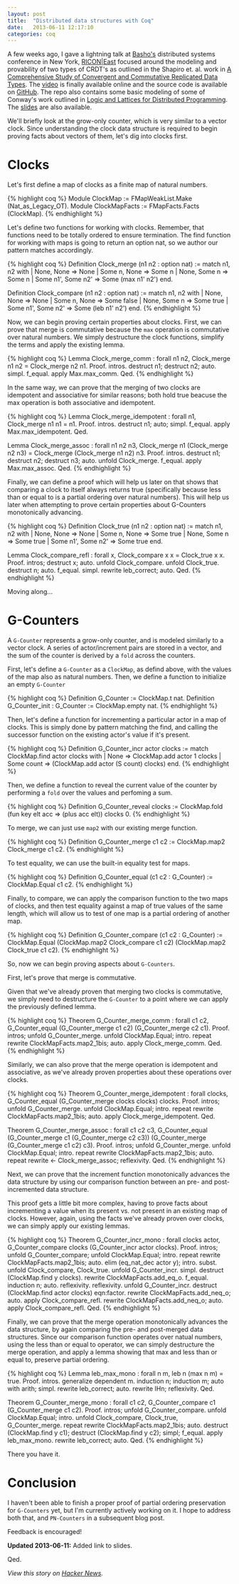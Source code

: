 ```yaml
---
layout: post
title:  "Distributed data structures with Coq"
date:   2013-06-11 12:17:10
categories: coq
---
```


A few weeks ago, I gave a lightning talk at [Basho's][basho] distributed
systems conference in New York, [RICON|East][ricon] focused around the
modeling and provability of two types of CRDT's as outlined in the
Shapiro et. al. work in [A Comprehensive Study of Convergent and
Commutative Replicated Data Types][shapiro].  The [video][talk] is
finally available online and the source code is available on
[GitHub][repo].  The repo also contains some basic modeling of some of
Conway's work outlined in [Logic and Lattices for Distributed
Programming][conway].  The [slides][slides] are also available.

We'll briefly look at the grow-only counter, which is very similar to a
vector clock.  Since understanding the clock data structure is required
to begin proving facts about vectors of them, let's dig into clocks
first.

# Clocks

Let's first define a map of clocks as a finite map of natural numbers.

{% highlight coq %}
Module ClockMap := FMapWeakList.Make (Nat_as_Legacy_OT).
Module ClockMapFacts := FMapFacts.Facts (ClockMap).
{% endhighlight %}

Let's define two functions for working with clocks.  Remember, that
functions need to be totally ordered to ensure termination.  The find
function for working with maps is going to return an option nat, so we
author our pattern matches accordingly.

{% highlight coq %}
Definition Clock_merge (n1 n2 : option nat) :=
  match n1, n2 with
    | None, None => None
    | Some n, None => Some n
    | None, Some n => Some n
    | Some n1', Some n2' => Some (max n1' n2')
  end.

Definition Clock_compare (n1 n2 : option nat) :=
  match n1, n2 with
    | None, None => None
    | Some n, None => Some false
    | None, Some n => Some true
    | Some n1', Some n2' => Some (leb n1' n2')
  end.
{% endhighlight %}

Now, we can begin proving certain properties about clocks.  First, we
can prove that merge is commutative because the `max` operation is
commutative over natural numbers.  We simply destructure the clock
functions, simplify the terms and apply the existing lemma.

{% highlight coq %}
Lemma Clock_merge_comm : forall n1 n2, 
  Clock_merge n1 n2 = Clock_merge n2 n1.
Proof.
  intros. destruct n1; destruct n2; auto.
  simpl. f_equal. apply Max.max_comm.
Qed.
{% endhighlight %}

In the same way, we can prove that the merging of two clocks are
idempotent and associative for similar reasons; both hold true beacuse
the max operation is both associative and idempotent.

{% highlight coq %}
Lemma Clock_merge_idempotent : forall n1, 
  Clock_merge n1 n1 = n1.
Proof.
  intros. destruct n1; auto; simpl.
  f_equal. apply Max.max_idempotent.
Qed.

Lemma Clock_merge_assoc : forall n1 n2 n3,
  Clock_merge n1 (Clock_merge n2 n3) = Clock_merge (Clock_merge n1 n2) n3.
Proof.
  intros. destruct n1; destruct n2; destruct n3; auto.
  unfold Clock_merge. f_equal. apply Max.max_assoc.
Qed.
{% endhighlight %}

Finally, we can define a proof which will help us later on that shows
that comparing a clock to itself always returns true (specifically
because less than or equal to is a partial ordering over natural
numbers).  This will help us later when attempting to prove certain
properties about G-Counters monotonically advancing.

{% highlight coq %}
Definition Clock_true (n1 n2 : option nat) :=
  match n1, n2 with
    | None, None => None
    | Some n, None => Some true
    | None, Some n => Some true
    | Some n1', Some n2' => Some true
  end.

Lemma Clock_compare_refl : forall x,
  Clock_compare x x = Clock_true x x.
Proof.
  intros; destruct x; auto. unfold Clock_compare. unfold Clock_true.
  destruct n; auto. f_equal. simpl. rewrite leb_correct; auto.
Qed.
{% endhighlight %}

Moving along...

# G-Counters

A `G-Counter` represents a grow-only counter, and is modeled similarly
to a vector clock.  A series of actor/increment pairs are stored in a
vector, and the sum of the counter is derived by a `fold` across the
counters.

First, let's define a `G-Counter` as a `ClockMap`, as defind above, with
the values of the map also as natural numbers.  Then, we define a
function to initialize an empty `G-Counter`

{% highlight coq %}
Definition G_Counter := ClockMap.t nat.
Definition G_Counter_init : G_Counter := ClockMap.empty nat.
{% endhighlight %}

Then, let's define a function for incrementing a particular actor in a
map of clocks.  This is simply done by pattern matching the find, and
calling the successor function on the existing actor's value if it's
present.

{% highlight coq %}
Definition G_Counter_incr actor clocks :=
  match ClockMap.find actor clocks with
    | None => ClockMap.add actor 1 clocks
    | Some count => (ClockMap.add actor (S count) clocks)
  end.
{% endhighlight %}

Then, we define a function to reveal the current value of the counter by
performing a `fold` over the values and perfoming a sum.

{% highlight coq %}
Definition G_Counter_reveal clocks :=
  ClockMap.fold (fun key elt acc => (plus acc elt)) clocks 0.
{% endhighlight %}

To merge, we can just use `map2` with our existing merge function.

{% highlight coq %}
Definition G_Counter_merge c1 c2 :=
  ClockMap.map2 Clock_merge c1 c2.
{% endhighlight %}

To test equality, we can use the built-in equality test for maps.

{% highlight coq %}
Definition G_Counter_equal (c1 c2 : G_Counter) :=
  ClockMap.Equal c1 c2.
{% endhighlight %}

Finally, to compare, we can apply the comparison function to the two
maps of clocks, and then test equality against a map of true values of
the same length, which will allow us to test of one map is a partial
ordering of another map.

{% highlight coq %}
Definition G_Counter_compare (c1 c2 : G_Counter) :=
  ClockMap.Equal
    (ClockMap.map2 Clock_compare c1 c2) (ClockMap.map2 Clock_true c1 c2).
{% endhighlight %}

So, now we can begin proving aspects about `G-Counters`.

First, let's prove that merge is commutative.

Given that we've already proven that merging two clocks is commutative,
we simply need to destructure the `G-Counter` to a point where we can
apply the previously defined lemma.

{% highlight coq %}
Theorem G_Counter_merge_comm : forall c1 c2,
  G_Counter_equal (G_Counter_merge c1 c2) (G_Counter_merge c2 c1).
Proof.
  intros; unfold G_Counter_merge.
  unfold ClockMap.Equal; intro.
  repeat rewrite ClockMapFacts.map2_1bis; auto.
  apply Clock_merge_comm.
Qed.
{% endhighlight %}

Similarly, we can also prove that the merge operation is idempotent and
associative, as we've already proven properties about these operations
over clocks. 

{% highlight coq %}
Theorem G_Counter_merge_idempotent : forall clocks,
  G_Counter_equal (G_Counter_merge clocks clocks) clocks.
Proof.
  intros; unfold G_Counter_merge.
  unfold ClockMap.Equal; intro.
  repeat rewrite ClockMapFacts.map2_1bis; auto.
  apply Clock_merge_idempotent.
Qed.

Theorem G_Counter_merge_assoc : forall c1 c2 c3,
  G_Counter_equal
    (G_Counter_merge c1 (G_Counter_merge c2 c3))
    (G_Counter_merge (G_Counter_merge c1 c2) c3).
Proof.
  intros; unfold G_Counter_merge.
  unfold ClockMap.Equal; intro.
  repeat rewrite ClockMapFacts.map2_1bis; auto.
  repeat rewrite <- Clock_merge_assoc; reflexivity.
Qed.
{% endhighlight %}

Next, we can prove that the increment function monotonically advances
the data structure by using our comparison function between an
pre- and post-incremented data structure.  

This proof gets a little bit more complex, having to prove facts about
incrementing a value when its present vs. not present in an existing map
of clocks.  However, again, using the facts we've already proven over
clocks, we can simply apply our existing lemmas.

{% highlight coq %}
Theorem G_Counter_incr_mono : forall clocks actor,
  G_Counter_compare clocks (G_Counter_incr actor clocks).
Proof.
  intros; unfold G_Counter_compare; unfold ClockMap.Equal; intro.
  repeat rewrite ClockMapFacts.map2_1bis; auto.
  elim (eq_nat_dec actor y); intro. 
    subst. unfold Clock_compare, Clock_true. unfold G_Counter_incr. simpl.
    destruct (ClockMap.find y clocks).
      rewrite ClockMapFacts.add_eq_o. f_equal.
        induction n; auto. reflexivity. reflexivity.
      unfold G_Counter_incr.
      destruct (ClockMap.find actor clocks) eqn:factor.
        rewrite ClockMapFacts.add_neq_o; auto. apply Clock_compare_refl.
        rewrite ClockMapFacts.add_neq_o; auto. apply Clock_compare_refl.
Qed.
{% endhighlight %}

Finally, we can prove that the merge operation monotonically advances
the data structure, by again comparing the pre- and post-merged data
structures.  Since our comparison function operates over natual numbers,
using the less than or equal to operator, we can simply destructure the
merge operation, and apply a lemma showing that max and less than or
equal to, preserve partial ordering.

{% highlight coq %}
Lemma leb_max_mono : forall n m,
  leb n (max n m) = true.
Proof.
  intros.
  generalize dependent m.
  induction n; induction m; auto with arith; simpl.
  rewrite leb_correct; auto. rewrite IHn; reflexivity.
Qed.

Theorem G_Counter_merge_mono : forall c1 c2,
  G_Counter_compare c1 (G_Counter_merge c1 c2).
Proof.
  intros; unfold G_Counter_compare.
  unfold ClockMap.Equal; intro.
  unfold Clock_compare, Clock_true, G_Counter_merge.
  repeat rewrite ClockMapFacts.map2_1bis; auto.
  destruct (ClockMap.find y c1);
    destruct (ClockMap.find y c2); simpl; f_equal.
      apply leb_max_mono.
      rewrite leb_correct; auto.
Qed.
{% endhighlight %}

There you have it.

# Conclusion

I haven't been able to finish a proper proof of partial ordering
preservation for `G-Counters` yet, but I'm currently actively working on
it.  I hope to address both that, and `PN-Counters` in a subsequent blog
post.

Feedback is encouraged!

__Updated 2013-06-11:__ Added link to slides.

Qed.

_View this story on [Hacker News][hn]._

[slides]: https://speakerdeck.com/cmeiklejohn/distributed-data-structures-in-coq
[basho]: http://basho.com
[ricon]: http://ricon.io/archive/2013/east.html
[repo]: https://github.com/cmeiklejohn/distributed-data-structures
[talk]: http://www.youtube.com/watch?v=3RJ24YSiKTI&t=36m15s
[shapiro]: http://hal.upmc.fr/docs/00/55/55/88/PDF/techreport.pdf
[conway]: http://db.cs.berkeley.edu/papers/UCB-lattice-tr.pdf
[hn]:     https://news.ycombinator.com/item?id=5869317
